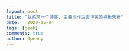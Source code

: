 ```yaml
---
layout: post
title: "我的第一个博客, 主要当作后面博客的模板来看"
date:   2020-05-04
tags: [geek]
comments: true
author: 9penny
---
```


<!-- more -->

